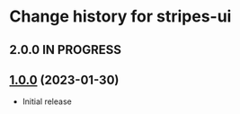 # Change history for stripes-ui

## 2.0.0 IN PROGRESS

## [1.0.0](https://github.com/folio-org/stripes-ui/tree/v1.0.0) (2023-01-30)

* Initial release
